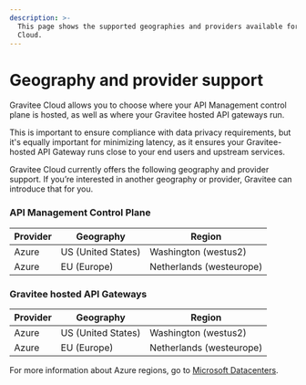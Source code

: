 ```yaml
---
description: >-
  This page shows the supported geographies and providers available for Gravitee
  Cloud.
---
```


# Geography and provider support

Gravitee Cloud allows you to choose where your API Management control plane is hosted, as well as where your Gravitee hosted API gateways run.

This is important to ensure compliance with data privacy requirements, but it's equally important for minimizing latency, as it ensures your Gravitee-hosted API Gateway runs close to your end users and upstream services.

Gravitee Cloud currently offers the following geography and provider support. If you’re interested in another geography or provider, Gravitee can introduce that for you.

### API Management Control Plane

| Provider | Geography          | Region                   |
| -------- | ------------------ | ------------------------ |
| Azure    | US (United States) | Washington (westus2)     |
| Azure    | EU (Europe)        | Netherlands (westeurope) |

### Gravitee hosted API Gateways

| Provider | Geography          | Region                   |
| -------- | ------------------ | ------------------------ |
| Azure    | US (United States) | Washington (westus2)     |
| Azure    | EU (Europe)        | Netherlands (westeurope) |

For more information about Azure regions, go to [Microsoft Datacenters](https://datacenters.microsoft.com/globe/explore/).
